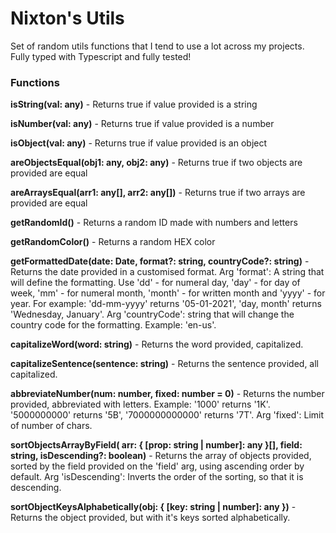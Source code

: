 # Nixton's Utils

Set of random utils functions that I tend to use a lot across my projects.
Fully typed with Typescript and fully tested!




### Functions

**isString(val: any)** - Returns true if value provided is a string

**isNumber(val: any)** - Returns true if value provided is a number

**isObject(val: any)** - Returns true if value provided is an object

**areObjectsEqual(obj1: any, obj2: any)** - Returns true if two objects are provided are equal

**areArraysEqual(arr1: any[], arr2: any[])** - Returns true if two arrays are provided are equal

**getRandomId()** - Returns a random ID made with numbers and letters

**getRandomColor()** - Returns a random HEX color

**getFormattedDate(date: Date, format?: string, countryCode?: string)** - Returns the date provided in a customised format. Arg 'format': A string that will define the formatting. Use 'dd' - for numeral day, 'day' - for day of week, 'mm' - for numeral month, 'month' - for written month and 'yyyy' - for year. For example: 'dd-mm-yyyy' returns '05-01-2021', 'day, month' returns 'Wednesday, January'. Arg 'countryCode': string that will change the country code for the formatting. Example: 'en-us'.

**capitalizeWord(word: string)** - Returns the word provided, capitalized.

**capitalizeSentence(sentence: string)** - Returns the sentence provided, all capitalized.

**abbreviateNumber(num: number, fixed: number = 0)** - Returns the number provided, abbreviated with letters. Example: '1000' returns '1K'. '5000000000' returns '5B', '7000000000000' returns '7T'. Arg 'fixed': Limit of number of chars. 

**sortObjectsArrayByField( arr: { [prop: string | number]: any }[], field: string, isDescending?: boolean)** - Returns the array of objects provided, sorted by the field provided on the 'field' arg, using ascending order by default. Arg 'isDescending': Inverts the order of the sorting, so that it is descending.

**sortObjectKeysAlphabetically(obj: { [key: string | number]: any })** - Returns the object provided, but with it's keys sorted alphabetically.
